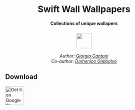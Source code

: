 <h1 align="center">Swift Wall Wallpapers</h1>
<h4 align="center">Collections of unique wallapers</h4>
<h3 align="center"><img src="https://raw.githubusercontent.com/gcantoni/swiftWallWallpapers/master/icon.png" height="48" width="48"/></h3>
<i><p align="center">
  Author: <a target="_blank" href="https://github.com/gcantoni">Giorgio Cantoni</a><br>
  Co-author: <a target="_blank" href="https://github.com/domSwift">Domenico Gialbalvo</a><br>
  
</p></i>

## Download
 [<img src="https://raw.githubusercontent.com/gcantoni/MenuDialogs/master/images/google-play-badge.png" alt="Get it on Google Play" height="60">](https://play.google.com/store/apps/details?id=it.folgore95.mywall)



